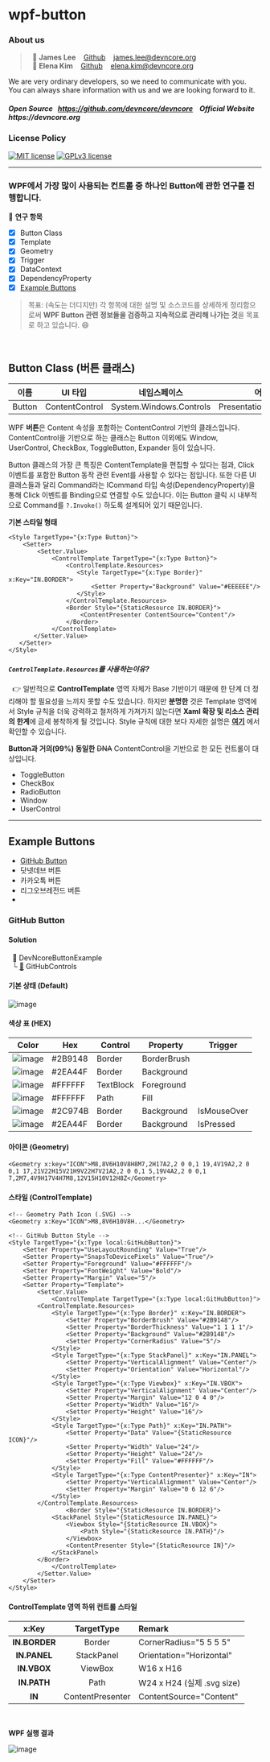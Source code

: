 # wpf-button
### About us

> &nbsp; :adult: __James Lee__ &nbsp;&nbsp; [Github](https://github.com/devncore-james) &nbsp;&nbsp; james.lee@devncore.org  
> &nbsp; :woman: __Elena Kim__ &nbsp;&nbsp; [Github](https://github.com/devncore-elena) &nbsp;&nbsp; elena.kim@devncore.org

We are very ordinary developers, so we need to communicate with you.   
You can always share information with us and we are looking forward to it.  

##### _Open Source &nbsp; https://github.com/devncore/devncore   &nbsp;&nbsp;   Official Website &nbsp; https://devncore.org_ 

### License Policy
[![MIT license](https://img.shields.io/badge/License-MIT-blue.svg)](https://lbesson.mit-license.org/)
[![GPLv3 license](https://img.shields.io/badge/License-GPLv3-blue.svg)](http://perso.crans.org/besson/LICENSE.html)

***

### WPF에서 가장 많이 사용되는 컨트롤 중 하나인 Button에 관한 연구를 진행합니다.

📖 **연구 항목**
- [x] Button Class
- [x] Template
- [x] Geometry
- [x] Trigger
- [x] DataContext
- [x] DependencyProperty
- [x] [Example Buttons](#example-buttons)

> 목표: (속도는 더디지만) 각 항목에 대한 설명 및 소스코드를 상세하게 정리함으로써 **WPF Button 관련 정보들을 검증하고 지속적으로 관리해 나가는 것**을 목표로 하고 있습니다. :smile:
<br />

## Button Class (버튼 클래스) 

| 이름 | UI 타입 | 네임스페이스 | 어셈블리 |
| :-----------: | :----: | :-------------------: | :---------------: |
| Button | ContentControl | System.Windows.Controls | PresentationFramework.dll |

WPF **버튼**은 Content 속성을 포함하는 ContentControl 기반의 클래스입니다. ContentControl을 기반으로 하는 클래스는 Button 이외에도 Window, UserControl, CheckBox, ToggleButton, Expander 등이 있습니다.

Button 클래스의 가장 큰 특징은 ContentTemplate을 편집할 수 있다는 점과, Click 이벤트를 포함한 Button 동작 관련 Event를 사용할 수 있다는 점입니다. 또한 다른 UI 클래스들과 달리 Command라는 ICommand 타입 속성(DependencyProperty)을 통해 Click 이벤트를 Binding으로 연결할 수도 있습니다. 이는 Button 클릭 시 내부적으로 Command를 `?.Invoke()` 하도록 설계되어 있기 때문입니다.

**기본 스타일 형태** 

```xaml
<Style TargetType="{x:Type Button}">
    <Setter>
        <Setter.Value>
            <ControlTemplate TargetType="{x:Type Button}">
                <ControlTemplate.Resources>
                   <Style TargetType="{x:Type Border}" x:Key="IN.BORDER">
                       <Setter Property="Background" Value="#EEEEEE"/>
                   </Style>
                </ControlTemplate.Resources>
                <Border Style="{StaticResource IN.BORDER}">                    
                    <ContentPresenter ContentSource="Content"/>
                </Border>
            </ControlTemplate>
       </Setter.Value>
   </Setter>
</Style>
```
#### _`ControlTemplate.Resources`를 사용하는이유?_
&nbsp; 👉 일반적으로 **ControlTemplate** 영역 자체가 Base 기반이기 때문에 한 단계 더 정리해야 할 필요성을 느끼지 못할 수도 있습니다. 하지만 **분명한** 것은 Template 영역에서 Style 규칙을 더욱 강력하고 철저하게 가져가지 않는다면 **Xaml 확장 및 리소스 관리의 한계**에 금세 봉착하게 될 것입니다. Style 규칙에 대한 보다 자세한 설명은 **[여기](https://github.com/devncore/wpf-code-rules)** 에서 확인할 수 있습니다.

**Button과 거의(99%) 동일한** ~~DNA~~
ContentControl을 기반으로 한 모든 컨트롤이 대상입니다.
- ToggleButton
- CheckBox
- RadioButton
- Window
- UserControl

***

## Example Buttons
- [GitHub Button](#github-button)
- 닷넷데브 버튼
- 카카오톡 버튼
- 리그오브레전드 버튼
- 

### GitHub Button

#### Solution
&nbsp; 📁 DevNcoreButtonExample  
&nbsp;&nbsp;└ [:open_file_folder:](https://github.com/devncore/wpf-button/tree/main/DevNcoreButtonExample/GitHubControls) GitHubControls

#### 기본 상태 (Default)
![image](https://user-images.githubusercontent.com/52397976/114562527-8766cf00-9ca9-11eb-8a5a-50976c6025fa.png)

#### 색상 표 (HEX)
| Color | Hex | Control  | Property | Trigger |
| :---: | --- | -------- | -------- | ------- |
| ![image](https://user-images.githubusercontent.com/52397976/114568404-0dd1df80-9caf-11eb-8a92-f871843069fa.png) | #2B9148 | Border    | BorderBrush |             |
| ![image](https://user-images.githubusercontent.com/52397976/114568356-03afe100-9caf-11eb-9215-417e293c3e38.png) | #2EA44F | Border    | Background  |             |
| ![image](https://user-images.githubusercontent.com/52397976/114568280-f4c92e80-9cae-11eb-85b4-eefd7314c143.png) | #FFFFFF | TextBlock | Foreground  |             |
| ![image](https://user-images.githubusercontent.com/52397976/114568280-f4c92e80-9cae-11eb-85b4-eefd7314c143.png) | #FFFFFF | Path      | Fill        |             |
| ![image](https://user-images.githubusercontent.com/52397976/114568711-55f10200-9caf-11eb-813b-126a4b8f7dbe.png) | #2C974B | Border    | Background  | IsMouseOver |
| ![image](https://user-images.githubusercontent.com/52397976/114568356-03afe100-9caf-11eb-9215-417e293c3e38.png) | #2EA44F | Border    | Background  | IsPressed   |

#### 아이콘 (Geometry)  
```xaml
<Geometry x:key="ICON">M8,8V6H10V8H8M7,2H17A2,2 0 0,1 19,4V19A2,2 0 0,1 17,21V22H15V21H9V22H7V21A2,2 0 0,1 5,19V4A2,2 0 0,1 7,2M7,4V9H17V4H7M8,12V15H10V12H8Z</Geometry>
```
 
#### 스타일 (ControlTemplate) 
```xaml
<!-- Geometry Path Icon (.SVG) -->
<Geometry x:Key="ICON">M8,8V6H10V8H...</Geometry>

<!-- GitHub Button Style -->
<Style TargetType="{x:Type local:GitHubButton}">
	<Setter Property="UseLayoutRounding" Value="True"/>
	<Setter Property="SnapsToDevicePixels" Value="True"/>
	<Setter Property="Foreground" Value="#FFFFFF"/>
	<Setter Property="FontWeight" Value="Bold"/>
	<Setter Property="Margin" Value="5"/>
	<Setter Property="Template">
        <Setter.Value>
            <ControlTemplate TargetType="{x:Type local:GitHubButton}">
		<ControlTemplate.Resources>
			<Style TargetType="{x:Type Border}" x:Key="IN.BORDER">
				<Setter Property="BorderBrush" Value="#2B9148"/>
				<Setter Property="BorderThickness" Value="1 1 1 1"/>
				<Setter Property="Background" Value="#2B9148"/>
				<Setter Property="CornerRadius" Value="5"/>
			</Style>
			<Style TargetType="{x:Type StackPanel}" x:Key="IN.PANEL">
				<Setter Property="VerticalAlignment" Value="Center"/>
				<Setter Property="Orientation" Value="Horizontal"/>
			</Style>
			<Style TargetType="{x:Type Viewbox}" x:Key="IN.VBOX">
				<Setter Property="VerticalAlignment" Value="Center"/>
				<Setter Property="Margin" Value="12 0 4 0"/>
				<Setter Property="Width" Value="16"/>
				<Setter Property="Height" Value="16"/>
			</Style>
			<Style TargetType="{x:Type Path}" x:Key="IN.PATH">
				<Setter Property="Data" Value="{StaticResource ICON}"/>
				<Setter Property="Width" Value="24"/>
				<Setter Property="Height" Value="24"/>
				<Setter Property="Fill" Value="#FFFFFF"/>
			</Style>
			<Style TargetType="{x:Type ContentPresenter}" x:Key="IN">
				<Setter Property="VerticalAlignment" Value="Center"/>
				<Setter Property="Margin" Value="0 6 12 6"/>
			</Style>
		</ControlTemplate.Resources>
                <Border Style="{StaticResource IN.BORDER}">
			<StackPanel Style="{StaticResource IN.PANEL}">
				<Viewbox Style="{StaticResource IN.VBOX}">
					<Path Style="{StaticResource IN.PATH}"/>
				</Viewbox>
				<ContentPresenter Style="{StaticResource IN}"/>
			</StackPanel>
		</Border>
            </ControlTemplate>
        </Setter.Value>
    </Setter>
</Style>
```

#### ControlTemplate 영역 하위 컨트롤 스타일
| x:Key | TargetType | Remark |
| :---: | :-------------: | :--------|
| **IN.BORDER** | Border | CornerRadius="5 5 5 5"|
| **IN.PANEL** | StackPanel | Orientation="Horizontal" |
| **IN.VBOX** | ViewBox | W16 x H16 |
| **IN.PATH** | Path | W24 x H24 (실제 .svg size) |
| **IN** | ContentPresenter | ContentSource="Content" |
 <br/>

**WPF 실행 결과**

![image](https://user-images.githubusercontent.com/52397976/114562040-18897600-9ca9-11eb-80a6-737778d4cd51.png)
